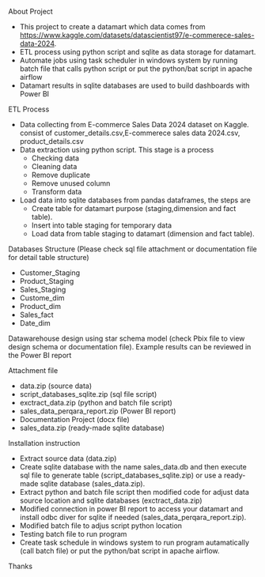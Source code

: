 About Project 

- This project to create a datamart which data comes from https://www.kaggle.com/datasets/datascientist97/e-commerece-sales-data-2024.
- ETL process using python script and sqlite as data storage for datamart.
- Automate jobs using task scheduler in windows system by running batch file that calls python script or put the python/bat script in apache airflow
- Datamart results in sqlite databases are used to build dashboards with Power BI

ETL Process
- Data collecting from E-commerce Sales Data 2024 dataset on Kaggle. consist of customer_details.csv,E-commerece sales data 2024.csv, product_details.csv
- Data extraction using python script. This stage is a process
    - Checking data
    - Cleaning data
    - Remove duplicate
    - Remove unused column
    - Transform data
- Load data into sqlite databases from pandas dataframes, the steps are
    - Create table for datamart purpose (staging,dimension and fact table).
    - Insert into table staging for temporary data
    - Load data from table staging to datamart (dimension and fact table). 
        
Databases Structure (Please check sql file attachment or documentation file for detail table structure)
- Customer_Staging
- Product_Staging
- Sales_Staging
- Custome_dim
- Product_dim
- Sales_fact
- Date_dim
  
Datawarehouse design using star schema model (check Pbix file to view design schema or documentation file). Example results can be reviewed in the Power BI report

Attachment file
- data.zip (source data)
- script_databases_sqlite.zip (sql file script)
- exctract_data.zip (python and batch file script)
- sales_data_perqara_report.zip (Power BI report)
- Documentation Project (docx file)
- sales_data.zip (ready-made sqlite database)

Installation instruction
- Extract source data (data.zip)
- Create sqlite database with the name sales_data.db and then execute sql file to generate table (script_databases_sqlite.zip) or use a ready-made sqlite database (sales_data.zip).
- Extract python and batch file script then modified code for adjust data source location and sqlite databases (exctract_data.zip)
- Modified connection in power BI report to access your datamart and install odbc diver for sqlite if needed (sales_data_perqara_report.zip).
- Modified batch file to adjus script python location
- Testing batch file to run program
- Create task schedule in windows system to run program autamatically (call batch file) or put the python/bat script in apache airflow.

Thanks
